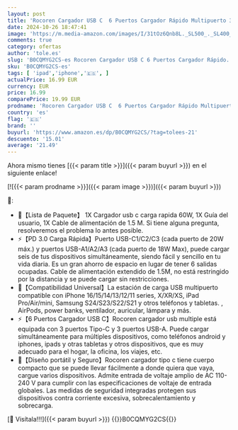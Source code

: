 ```yaml
---
layout: post
title: 'Rocoren Cargador USB C  6 Puertos Cargador Rápido Multipuerto 3 USB C y 3 USB A  PD3.0 QC 3.0 Compatible con Samsung Galaxy S24/S23/S22/S21/S20  iPhone 16/15/14/13  iPad Pro/Air  Steam Deck-Negro'
date: 2024-10-26 18:47:41
image: 'https://m.media-amazon.com/images/I/31tOz6Qnb8L._SL500_._SL400_.jpg'
comments: true
category: ofertas
author: 'tole.es'
slug: 'B0CQMYG2CS-es Rocoren Cargador USB C 6 Puertos Cargador Rápido...'
sku: 'B0CQMYG2CS-es'
tags: [ 'ipad','iphone','🇪🇸', ]
actualPrice: 16.99 EUR
currency: EUR
price: 16.99
comparePrice: 19.99 EUR
prodname: 'Rocoren Cargador USB C  6 Puertos Cargador Rápido Multipuerto 3 USB C y 3 USB A  PD3.0 QC 3.0 Compatible con Samsung Galaxy S24/S23/S22/S21/S20  iPhone 16/15/14/13  iPad Pro/Air  Steam Deck-Negro'
country: 'es'
flag: '🇪🇸'
brand: ''
buyurl: 'https://www.amazon.es/dp/B0CQMYG2CS/?tag=tolees-21'
descuento: '15.01'
average: '21.49'
---
```


Ahora mismo tienes [{{< param title >}}]({{< param buyurl >}}) en el siguiente enlace!

[![{{< param prodname >}}]({{< param image >}})]({{< param buyurl >}})

🔎:

- 🎈【Lista de Paquete】 1X Cargador usb c carga rapida 60W, 1X Guía del usuario, 1X Cable de alimentación de 1.5 M. Si tiene alguna pregunta, resolveremos el problema lo antes posible.
- ⚡【PD 3.0 Carga Rápida】Puerto USB-C1/C2/C3 (cada puerto de 20W máx.) y puertos USB-A1/A2/A3 (cada puerto de 18W Max), puede cargar seis de tus dispositivos simultáneamente, siendo fácil y sencillo en tu vida diaria. Es un gran ahorro de espacio en lugar de tener 6 salidas ocupadas. Cable de alimentación extendido de 1.5M, no está restringido por la distancia y se puede cargar sin restricciones.
- 📱【Compatibilidad Universal】La estación de carga USB multipuerto compatible con iPhone 16/15/14/13/12/11 series, X/XR/XS, iPad Pro/Air/mini, Samsung S24/S23/S22/S21 y otros teléfonos y tabletas. , AirPods, power banks, ventilador, auricular, lámpara y más.
- ⚡【6 Puertos Cargador USB C】Rocoren cargador usb multiple está equipada con 3 puertos Tipo-C y 3 puertos USB-A. Puede cargar simultáneamente para múltiples dispositivos, como teléfonos android y iphones, ipads y otras tabletas y otros dispositivos, que es muy adecuado para el hogar, la oficina, los viajes, etc.
- 🔰【Diseño portátil y Seguro】Rocoren cargador tipo c tiene cuerpo compacto que se puede llevar fácilmente a donde quiera que vaya, cargue varios dispositivos. Admite entrada de voltaje amplio de AC 110-240 V para cumplir con las especificaciones de voltaje de entrada globales. Las medidas de seguridad integradas protegen sus dispositivos contra corriente excesiva, sobrecalentamiento y sobrecarga.

[🛒 Visítala!!!]({{< param buyurl >}})
{{<world>}}B0CQMYG2CS{{</world>}}
